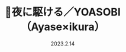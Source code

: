 ---
layout: Cover
permalink: /YoruNiKakeru/
title: 🌃夜に駆ける／YOASOBI（Ayase×ikura）
path: 20230214_YoruNiKakeru
date: 2023.2.14
youtube: 7WOky53Ucvo
bilibili: BV1zG4y1K73k
netease: 159914478
qq: 001jgIix1LEfcH
shorts_youtube: s1WI07lmgL4
shorts_bilibili: BV1RN411a76f
---